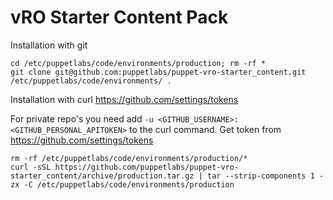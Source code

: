 # vRO Starter Content Pack

Installation with git
```
cd /etc/puppetlabs/code/environments/production; rm -rf *
git clone git@github.com:puppetlabs/puppet-vro-starter_content.git /etc/puppetlabs/code/environments/ .
```

Installation with curl https://github.com/settings/tokens

For private repo's you need add `-u <GITHUB_USERNAME>:<GITHUB_PERSONAL_APITOKEN>` to the curl command. Get token from https://github.com/settings/tokens

```
rm -rf /etc/puppetlabs/code/environments/production/*
curl -sSL https://github.com/puppetlabs/puppet-vro-starter_content/archive/production.tar.gz | tar --strip-components 1 -zx -C /etc/puppetlabs/code/environments/production
```
